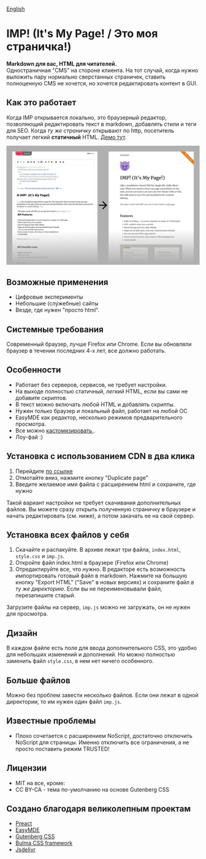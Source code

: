[English](README.md)
# IMP! (It's My Page! / Это моя страничка!)

  <strong>
  Markdown для вас, HTML для читателей.
  </strong><br />
Одностраничная "CMS" на стороне клиента. На тот случай, когда нужно выложить пару нормально сверстанных страничек, ставить полноценную CMS не хочется, но хочется редактировать контент в GUI. 

## Как это работает

Когда IMP открывается локально, это браузерный редактор, позволяющий редактировать текст в markdown, добавлять стили и теги для SEO. Когда _ту же страничку_ открывают по http, посетитель получает легкий **статичный** HTML. [Демо тут](https://girobusan.github.io/imp/).

![](docs/side-by-side2.png)

## Возможные применения

- Цифровые эксперименты
- Небольшие (служебные) сайты
- Везде, где нужен "просто html". 

## Системные требования

Современный браузер, лучше Firefox или Chrome. Если вы обновляли браузер в течении
последних 4-х лет, все должно работать.

## Особенности

- Работает без серверов, сервисов, не требует настройки.
- На выходе полностью статичный, *легкий* HTML, если вы сами не добавите скриптов. 
- В текст можно включать любой HTML и добавлять скрипты.
- Нужен только браузер и локальный файл, работает на любой ОС
- EasyMDE как редактор, несколько режимов предварительного просмотра.
- Все можно [ кастомизировать ](https://girobusan.github.io/imp/themes/).
- Лоу-фай :)

## Установка с использованием CDN в два клика

1. Перейдите [по ссылке](https://girobusan.github.io/imp/impcdn.ru.html#edit)
2. Отмотайте вниз, нажмите кнопку "Duplicate page"
3. Введите желаемое имя файла с расширением html и сохраните, где нужно

Такой вариант настройки не требует скачивания дополнительных файлов. Вы можете сразу открыть полученную страничку в браузере и начать редактировать (см. ниже),
а потом закачать ее на свой сервер.


## Установка всех файлов у себя 

1. Скачайте и распакуйте. В архиве лежат три файла, `index.html`, `style.css` и `imp.js`.
2. Откройте файл index.html в браузере (Firefox или Chrome)
3. Отредактируйте все, что нужно. В редакторе есть возможность импортировать готовый файл в markdown. Нажмите на большую кнопку "Export HTML" ("Save" в новых версиях)  и сохраните файл *в ту же директорию*. Если вы не переименовывали файл, перезапишите старый.

Загрузите файлы на сервер, `imp.js` можно не загружать, он не нужен для просмотра.

## Дизайн

В каждом файле есть поле для ввода дополнительного CSS, это удобно для небольших изменений и дополнений. Но можно полностью заменить файл `style.css`, в нем нет ничего особенного. 

## Больше файлов

Можно без проблем завести несколько файлов. Если они лежат в одной директории, то им нужен один файл `imp.js`.

## Известные проблемы

- Плохо сочетается с расширением NoScript, достаточно отключить NoScript для страницы. Именно отключить все ограничения, а не просто поставить режим TRUSTED!

## Лицензии

- MIT на все, кроме:
- CC BY-CA - тема по-умолчанию на основе Gutenberg CSS

## Создано благодаря великолепным проектам

- [Preact](https://preactjs.com/)
- [EasyMDE](https://github.com/Ionaru/easy-markdown-editor)
- [Gutenberg CSS](https://matejlatin.github.io/Gutenberg)
- [Bulma CSS framework](https://bulma.io/)
- [Jsdelivr](https://www.jsdelivr.com/)
